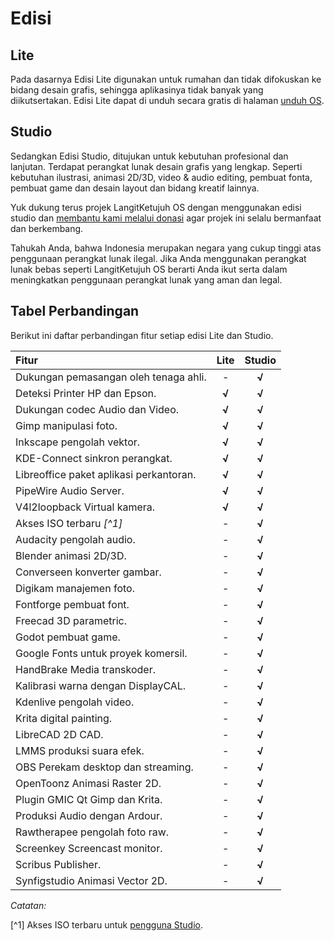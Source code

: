 # Edisi

## Lite

Pada dasarnya Edisi Lite digunakan untuk rumahan dan tidak difokuskan ke bidang desain grafis, sehingga aplikasinya tidak banyak yang diikutsertakan. Edisi Lite dapat di unduh secara gratis di halaman <a href="https://langitketujuh.id/os/unduh" target="_blank">unduh OS</a>.

## Studio

Sedangkan Edisi Studio, ditujukan untuk kebutuhan profesional dan lanjutan. Terdapat perangkat lunak desain grafis yang lengkap. Seperti kebutuhan ilustrasi, animasi 2D/3D, video & audio editing, pembuat fonta, pembuat game dan desain layout dan bidang kreatif lainnya.

Yuk dukung terus projek LangitKetujuh OS dengan menggunakan edisi studio dan <a href="https://langitketujuh.id/donasi" target="_blank">membantu kami melalui donasi</a> agar projek ini selalu bermanfaat dan berkembang.

Tahukah Anda, bahwa Indonesia merupakan negara yang cukup tinggi atas penggunaan perangkat lunak ilegal. Jika Anda menggunakan perangkat lunak bebas seperti LangitKetujuh OS berarti Anda ikut serta dalam meningkatkan penggunaan perangkat lunak yang aman dan legal.

## Tabel Perbandingan

Berikut ini daftar perbandingan fitur setiap edisi Lite dan Studio.

| Fitur                                   | Lite  | Studio |
| :-------------------------------------- | :---: | :----: |
| Dukungan pemasangan oleh tenaga ahli.   |   -   | **√**  |
| Deteksi Printer HP dan Epson.           | **√** | **√**  |
| Dukungan codec Audio dan Video.         | **√** | **√**  |
| Gimp manipulasi foto.                   | **√** | **√**  |
| Inkscape pengolah vektor.               | **√** | **√**  |
| KDE-Connect sinkron perangkat.          | **√** | **√**  |
| Libreoffice paket aplikasi perkantoran. | **√** | **√**  |
| PipeWire Audio Server.                  | **√** | **√**  |
| V4l2loopback Virtual kamera.            | **√** | **√**  |
| Akses ISO terbaru _[^1]_                |   -   | **√**  |
| Audacity pengolah audio.                |   -   | **√**  |
| Blender animasi 2D/3D.                  |   -   | **√**  |
| Converseen konverter gambar.            |   -   | **√**  |
| Digikam manajemen foto.                 |   -   | **√**  |
| Fontforge pembuat font.                 |   -   | **√**  |
| Freecad 3D parametric.                  |   -   | **√**  |
| Godot pembuat game.                     |   -   | **√**  |
| Google Fonts untuk proyek komersil.     |   -   | **√**  |
| HandBrake Media transkoder.             |   -   | **√**  |
| Kalibrasi warna dengan DisplayCAL.      |   -   | **√**  |
| Kdenlive pengolah video.                |   -   | **√**  |
| Krita digital painting.                 |   -   | **√**  |
| LibreCAD 2D CAD.                        |   -   | **√**  |
| LMMS produksi suara efek.               |   -   | **√**  |
| OBS Perekam desktop dan streaming.      |   -   | **√**  |
| OpenToonz Animasi Raster 2D.            |   -   | **√**  |
| Plugin GMIC Qt Gimp dan Krita.          |   -   | **√**  |
| Produksi Audio dengan Ardour.           |   -   | **√**  |
| Rawtherapee pengolah foto raw.          |   -   | **√**  |
| Screenkey Screencast monitor.           |   -   | **√**  |
| Scribus Publisher.                      |   -   | **√**  |
| Synfigstudio Animasi Vector 2D.         |   -   | **√**  |

*Catatan:*

[^1] Akses ISO terbaru untuk [pengguna Studio](edisi.html#studio).
